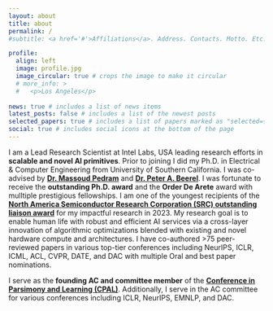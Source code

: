 ```yaml
---
layout: about
title: about
permalink: /
#subtitle: <a href='#'>Affiliations</a>. Address. Contacts. Motto. Etc.

profile:
  align: left
  image: profile.jpg
  image_circular: true # crops the image to make it circular
  # more_info: >
  #   <p>Los Angeles</p>
   
news: true # includes a list of news items
latest_posts: false # includes a list of the newest posts
selected_papers: true # includes a list of papers marked as "selected={true}"
social: true # includes social icons at the bottom of the page
---
```


<p>
I am a Lead Research Scientist at Intel Labs, USA leading research efforts in <b>scalable and novel AI primitives</b>. Prior to joining I did my Ph.D. in Electrical & Computer Engineering from University of Southern California. I was co-advised by <a target="_blank" href="https://mpedram.com/"><b>Dr. Massoud Pedram</b></a> and <a target="_blank" href="https://sites.usc.edu/eessc/"><b>Dr. Peter A. Beerel</b></a>. I was fortunate to receive the <b>outstanding Ph.D. award</b> and the <b>Order De Arete</b> award with mulltiple prestigious fellowships. I am one of the youngest recipients of the <a target="_blank" href="https://www.src.org/award/khan-liaison/2023/#:~:text=Mahzabeen%20Islam%20(AMD)%20was%20nominated,for%20support%20of%20project%203091.0001"><b>North America Semiconductor Research Corporation (SRC) outstanding liaison award</b></a>  for my impactful research in 2023. My research goal is to enable human life with robust and efficient AI services via a cross-layer innovation of algorithmic optimizations blended with existing and novel
hardware compute and architectures. I have co-authored >75 peer-reviewed papers in various top-tier conferences including NeurIPS, ICLR, ICML, ACL, CVPR, DATE, and DAC with multiple Oral and best paper nominations. 
</p>

<p>
I serve as the <b>founding AC and committee member</b> of the <a target="_blank" href="https://cpal.cc/"><b>Conference in Parsimony and Learning (CPAL)</b></a>. Additionally, I serve in the AC committee for various conferences including ICLR, NeurIPS, EMNLP, and DAC.
</p>